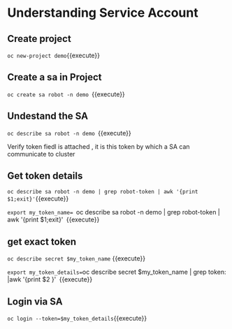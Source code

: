 # Understanding Service Account

## Create project
`oc new-project demo`{{execute}}

## Create a sa in Project

`oc create sa robot -n demo `{{execute}}

## Undestand the SA

`oc describe sa robot -n demo `{{execute}}

Verify token fiedl is attached , it is this token by which a SA can communicate to cluster 


## Get token details 

 `oc describe sa robot -n demo | grep robot-token | awk '{print $1;exit}'`{{execute}}
 
 
`export my_token_name= `oc describe sa robot -n demo | grep robot-token | awk '{print $1;exit}'` `{{execute}}

## get exact token 

`oc describe secret $my_token_name` {{execute}}

`export my_token_details=`oc describe secret $my_token_name | grep token: |awk '{print $2 }'` `{{execute}}

## Login via SA
`oc login --token=$my_token_details`{{execute}}
